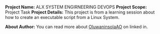 __Project Name:__ ALX SYSTEM ENGIRNEERING DEVOPS
__Project Scope:__ Project Task
__Project Details:__ This project is from a learning session about how to create an executable script from a Linux System.

__About Author:__ You can read more about [OluwaninsolaAO](https://www.linkedin.com/in/oluwaninsolaao) on linked in.
